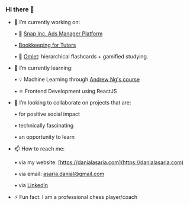 ### Hi there 👋

<!--
**danialasaria/danialasaria** is a ✨ _special_ ✨ repository because its `README.md` (this file) appears on your GitHub profile.
--->

- 🔭 I’m currently working on:


  •  👻 [Snap Inc. Ads Manager Platform](https://ads.snapchat.com/)

  •  [Bookkeeping for Tutors](https://github.com/danialasaria/LogYourLessonsV2)
  
  •  🍳 [Omlet](https://github.com/a-qxin/Omlet): hierarchical flashcards + gamified studying.
  
- 🌱 I’m currently learning:

  •  💡 Machine Learning through [Andrew Ng's course](https://www.coursera.org/learn/machine-learning?action=enroll)
  
  •  ⚛️ Frontend Development using ReactJS
  

- 👯 I’m looking to collaborate on projects that are:

    • for positive social impact
  
    • technically fascinating
  
    • an opportunity to learn


- 📫 How to reach me: 

  • via my website: [https://danialasaria.com](https://danialasaria.com)

  • via email: [asaria.danial@gmail.com](asaria.danial@gmail.com)
  
  • via [LinkedIn](https://www.linkedin.com/in/danial-asaria/)

- ⚡ Fun fact: I am a professional chess player/coach
